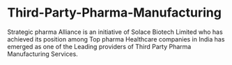 # Third-Party-Pharma-Manufacturing
Strategic pharma Alliance is an initiative of Solace Biotech Limited who has achieved its position among Top pharma Healthcare companies in India has emerged as one of the Leading providers of Third Party Pharma Manufacturing Services.
